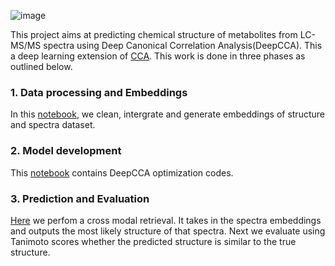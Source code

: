 

![image](https://user-images.githubusercontent.com/71344715/213717024-8e8cd437-8600-47fd-bacb-d653eebf0793.png)

This project aims at predicting chemical structure of metabolites from LC-MS/MS spectra using Deep Canonical Correlation Analysis(DeepCCA). This a deep learning extension of [CCA](https://bmcbioinformatics.biomedcentral.com/articles/10.1186/s12859-018-2572-9). This work is done in three phases as outlined below.







<h3> 1. Data processing and Embeddings </h3>

In this [notebook](https://github.com/LukaLmelias/DeepCCA_thesis/blob/main/data_preprocessing_and_embeddings.ipynb), we clean, intergrate and generate embeddings of structure and spectra dataset.

<h3> 2. Model development </h3>

This [notebook](https://github.com/LukaLmelias/DeepCCA_thesis/blob/main/DeepCCA_models_training.ipynb) contains DeepCCA optimization codes.

<h3> 3. Prediction and Evaluation </h3>

[Here](https://github.com/LukaLmelias/DeepCCA_thesis/blob/main/spectra_structure_prediction.ipynb) we perfom a cross modal retrieval. It takes in the spectra embeddings and outputs the most likely structure of that spectra. Next we evaluate using Tanimoto scores whether the predicted structure is similar to the true structure.





 
